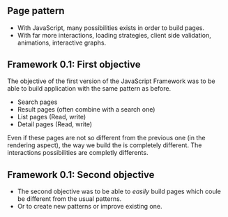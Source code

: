 
# 

## Page pattern

- With JavaScript, many possibilities exists  in order to build pages. 
- With far more interactions, loading strategies, client side validation, animations, interactive graphs.


## Framework 0.1:  First objective

The objective of the first version of the JavaScript Framework was to be able to build application with the same pattern as before.

- Search pages
- Result pages (often combine with a search one)
- List pages (Read, write)
- Detail pages (Read, write)

Even if these pages are not so different from the previous one (in the rendering aspect), the way we build the is completely different. The interactions possibilities are completly differents.

## Framework 0.1: Second objective

- The second objective was to be able to _easily_ build pages which coule be different from the usual patterns.
- Or to create new patterns or improve existing one.